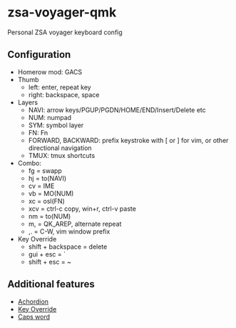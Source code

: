 # zsa-voyager-qmk

Personal ZSA voyager keyboard config

## Configuration
* Homerow mod: GACS
* Thumb
    * left: enter, repeat key
    * right: backspace, space
* Layers
    * NAVI: arrow keys/PGUP/PGDN/HOME/END/Insert/Delete etc
    * NUM: numpad
    * SYM: symbol layer
    * FN: Fn
    * FORWARD, BACKWARD: prefix keystroke with [ or ] for vim, or other directional navigation
    * TMUX: tmux shortcuts
* Combo:
    * fg = swapp
    * hj = to(NAVI)
    * cv = IME
    * vb = MO(NUM)
    * xc = osl(FN)
    * xcv = ctrl-c copy, win+r, ctrl-v paste
    * nm = to(NUM)
    * m, = QK_AREP, alternate repeat
    * ,. = C-W, vim window prefix
* Key Override
    * shift + backspace = delete
    * gui + esc = \`
    * shift + esc = ~

## Additional features
* [Achordion](https://getreuer.info/posts/keyboards/achordion/index.html)
* [Key Override](https://docs.qmk.fm/#/feature_key_overrides)
* [Caps word](https://docs.qmk.fm/features/caps_word)
